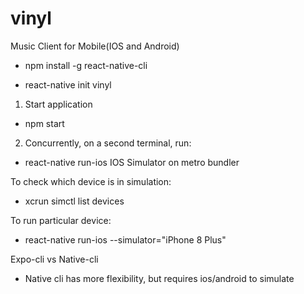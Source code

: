 # vinyl
Music Client for Mobile(IOS and Android)


- npm install -g react-native-cli

- react-native init vinyl


1. Start application
- npm start
2. Concurrently, on a second terminal, run:
- react-native run-ios
IOS Simulator on metro bundler

To check which device is in simulation:
- xcrun simctl list devices

To run particular device:
- react-native run-ios --simulator="iPhone 8 Plus"




Expo-cli vs Native-cli
- Native cli has more flexibility, but requires ios/android to simulate
